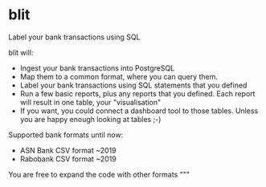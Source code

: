 # blit
Label your bank transactions using SQL

blit will:

- Ingest your bank transactions into PostgreSQL
- Map them to a common format, where you can query them.
- Label your bank transactions using SQL statements that you defined
- Run a few basic reports, plus any reports that you defined. Each report will result in one table, your "visualisation"
- If you want, you could connect a dashboard tool to those tables. Unless you are happy enough looking at tables ;-)

Supported bank formats until now:

- ASN Bank CSV format ~2019
- Rabobank CSV format ~2019

You are free to expand the code with other formats
"""
